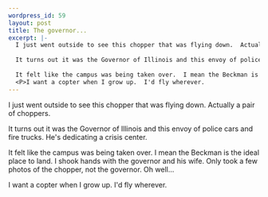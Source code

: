 ```yaml
--- 
wordpress_id: 59
layout: post
title: The governor...
excerpt: |-
  I just went outside to see this chopper that was flying down.  Actually a pair of choppers.
  
  It turns out it was the Governor of Illinois and this envoy of police cars and fire trucks.  He's dedicating a crisis center.
  
  It felt like the campus was being taken over.  I mean the Beckman is the ideal place to land.  I shook hands with the governor and his wife.  Only took a few photos of the chopper, not the governor.  Oh well...
  <P>I want a copter when I grow up.  I'd fly wherever.
---
```

I just went outside to see this chopper that was flying down.  Actually a pair of choppers.

It turns out it was the Governor of Illinois and this envoy of police cars and fire trucks.  He's dedicating a crisis center.

It felt like the campus was being taken over.  I mean the Beckman is the ideal place to land.  I shook hands with the governor and his wife.  Only took a few photos of the chopper, not the governor.  Oh well...
<P>I want a copter when I grow up.  I'd fly wherever.
